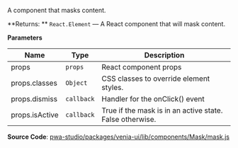 
A component that masks content.

**Returns: **
`React.Element`
   — A React component that will mask content.

**Parameters**

| Name | Type | Description |
| --- | --- | --- |
| props | `props` | React component props |
| props.classes | `Object` | CSS classes to override element styles. |
| props.dismiss | `callback` | Handler for the onClick() event |
| props.isActive | `callback` | True if the mask is in an active state. False otherwise. |



**Source Code**: [pwa-studio/packages/venia-ui/lib/components/Mask/mask.js](https://github.com/magento/pwa-studio/blob/develop/packages/venia-ui/lib/components/Mask/mask.js)